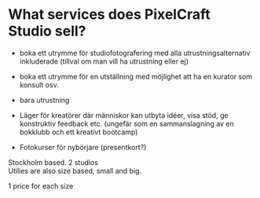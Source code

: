 # What services does PixelCraft Studio sell?

- boka ett utrymme för studiofotografering med alla utrustningsalternativ inkluderade (tillval om man vill ha utrustning eller ej)

- boka ett utrymme för en utställning med möjlighet att ha en kurator som konsult
osv.

- bara utrustning

- Läger för kreatörer där människor kan utbyta idéer, visa stöd, ge konstruktiv feedback etc. (ungefär som en sammanslagning av en bokklubb och ett kreativt bootcamp)

- Fotokurser för nybörjare (presentkort?)

Stockholm based. 
2 studios   
Utilies are also size based, small and big.   

1 price for each size


